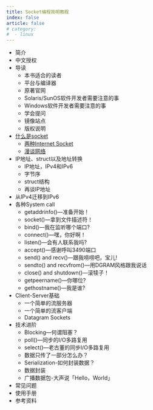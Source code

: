 ```yaml
---
title: Socket编程简明教程
index: false
article: false
# category:
#  - linux
---
```



- 简介
- 中文授权
- 导读
  - 本书适合的读者
  - 平台与编译器
  - 原著官网
  - Solaris/SunOS软件开发者需要注意的事
  - Windows软件开发者需要注意的事
  - 学会提问
  - 镜像站点
  - 版权说明
- [什么是socket](什么是socket.md)
  - [两种Internet Socket](两种Internet-Socket.md)
  - [漫谈网络](漫谈网络.md)
- IP地址、struct以及地址转换
  - IP地址，IPv4和IPv6
  - 字节序
  - struct结构
  - 再谈IP地址
- 从IPv4迁移到IPv6
- 各种System call
  - getaddrinfo()—准备开始！
  - socket()—拿到文件描述符！
  - bind()—我在监听哪个端口?
  - connect()—嘿，你好啊！
  - listen()—会有人联系我吗?
  - accept()—感谢呼叫3490端口
  - send() and recv()—跟我唠唠吧，宝儿!
  - sendto() and recvfrom()—用DGRAM风格跟我说话
  - close() and shutdown()—滚犊子！
  - getpeername()—你哪位?
  - gethostname()—我是谁?
- Client-Server基础
  - 一个简单的流服务器
  - 一个简单的流客户端
  - Datagram Sockets
- 技术进阶
  - Blocking—何谓阻塞？
  - poll()—同步的I/O多路复用
  - select()—老古董的同步I/O多路复用
  - 数据只传了一部分怎么办？
  - Serialization-如何封装数据？
  - 数据封装
  - 广播数据包-大声说「Hello，World」
- 常见问题
- 使用手册
- 参考资料
